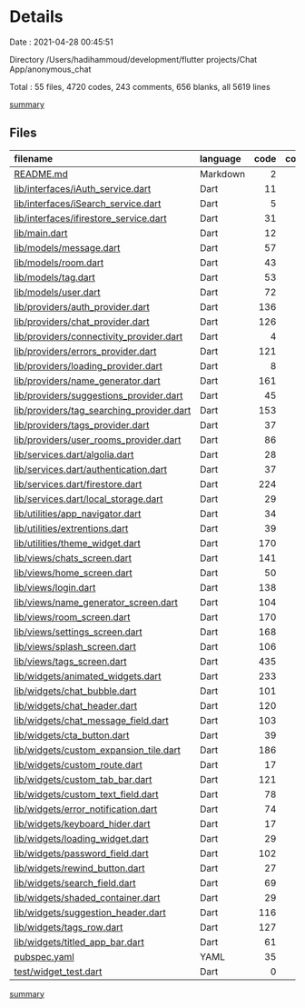# Details

Date : 2021-04-28 00:45:51

Directory /Users/hadihammoud/development/flutter projects/Chat App/anonymous_chat

Total : 55 files,  4720 codes, 243 comments, 656 blanks, all 5619 lines

[summary](results.md)

## Files
| filename | language | code | comment | blank | total |
| :--- | :--- | ---: | ---: | ---: | ---: |
| [README.md](/README.md) | Markdown | 2 | 0 | 2 | 4 |
| [lib/interfaces/iAuth_service.dart](/lib/interfaces/iAuth_service.dart) | Dart | 11 | 0 | 7 | 18 |
| [lib/interfaces/iSearch_service.dart](/lib/interfaces/iSearch_service.dart) | Dart | 5 | 0 | 3 | 8 |
| [lib/interfaces/ifirestore_service.dart](/lib/interfaces/ifirestore_service.dart) | Dart | 31 | 1 | 23 | 55 |
| [lib/main.dart](/lib/main.dart) | Dart | 12 | 0 | 5 | 17 |
| [lib/models/message.dart](/lib/models/message.dart) | Dart | 57 | 1 | 11 | 69 |
| [lib/models/room.dart](/lib/models/room.dart) | Dart | 43 | 13 | 10 | 66 |
| [lib/models/tag.dart](/lib/models/tag.dart) | Dart | 53 | 0 | 12 | 65 |
| [lib/models/user.dart](/lib/models/user.dart) | Dart | 72 | 0 | 13 | 85 |
| [lib/providers/auth_provider.dart](/lib/providers/auth_provider.dart) | Dart | 136 | 0 | 37 | 173 |
| [lib/providers/chat_provider.dart](/lib/providers/chat_provider.dart) | Dart | 126 | 4 | 31 | 161 |
| [lib/providers/connectivity_provider.dart](/lib/providers/connectivity_provider.dart) | Dart | 4 | 13 | 3 | 20 |
| [lib/providers/errors_provider.dart](/lib/providers/errors_provider.dart) | Dart | 121 | 0 | 18 | 139 |
| [lib/providers/loading_provider.dart](/lib/providers/loading_provider.dart) | Dart | 8 | 0 | 4 | 12 |
| [lib/providers/name_generator.dart](/lib/providers/name_generator.dart) | Dart | 161 | 0 | 19 | 180 |
| [lib/providers/suggestions_provider.dart](/lib/providers/suggestions_provider.dart) | Dart | 45 | 0 | 10 | 55 |
| [lib/providers/tag_searching_provider.dart](/lib/providers/tag_searching_provider.dart) | Dart | 153 | 17 | 33 | 203 |
| [lib/providers/tags_provider.dart](/lib/providers/tags_provider.dart) | Dart | 37 | 0 | 9 | 46 |
| [lib/providers/user_rooms_provider.dart](/lib/providers/user_rooms_provider.dart) | Dart | 86 | 2 | 26 | 114 |
| [lib/services.dart/algolia.dart](/lib/services.dart/algolia.dart) | Dart | 28 | 0 | 9 | 37 |
| [lib/services.dart/authentication.dart](/lib/services.dart/authentication.dart) | Dart | 37 | 0 | 11 | 48 |
| [lib/services.dart/firestore.dart](/lib/services.dart/firestore.dart) | Dart | 224 | 4 | 35 | 263 |
| [lib/services.dart/local_storage.dart](/lib/services.dart/local_storage.dart) | Dart | 29 | 0 | 11 | 40 |
| [lib/utilities/app_navigator.dart](/lib/utilities/app_navigator.dart) | Dart | 34 | 0 | 5 | 39 |
| [lib/utilities/extrentions.dart](/lib/utilities/extrentions.dart) | Dart | 39 | 0 | 3 | 42 |
| [lib/utilities/theme_widget.dart](/lib/utilities/theme_widget.dart) | Dart | 170 | 1 | 22 | 193 |
| [lib/views/chats_screen.dart](/lib/views/chats_screen.dart) | Dart | 141 | 0 | 8 | 149 |
| [lib/views/home_screen.dart](/lib/views/home_screen.dart) | Dart | 50 | 0 | 5 | 55 |
| [lib/views/login.dart](/lib/views/login.dart) | Dart | 138 | 0 | 4 | 142 |
| [lib/views/name_generator_screen.dart](/lib/views/name_generator_screen.dart) | Dart | 104 | 0 | 6 | 110 |
| [lib/views/room_screen.dart](/lib/views/room_screen.dart) | Dart | 170 | 0 | 11 | 181 |
| [lib/views/settings_screen.dart](/lib/views/settings_screen.dart) | Dart | 168 | 0 | 5 | 173 |
| [lib/views/splash_screen.dart](/lib/views/splash_screen.dart) | Dart | 106 | 0 | 13 | 119 |
| [lib/views/tags_screen.dart](/lib/views/tags_screen.dart) | Dart | 435 | 0 | 17 | 452 |
| [lib/widgets/animated_widgets.dart](/lib/widgets/animated_widgets.dart) | Dart | 233 | 1 | 36 | 270 |
| [lib/widgets/chat_bubble.dart](/lib/widgets/chat_bubble.dart) | Dart | 101 | 13 | 5 | 119 |
| [lib/widgets/chat_header.dart](/lib/widgets/chat_header.dart) | Dart | 120 | 0 | 8 | 128 |
| [lib/widgets/chat_message_field.dart](/lib/widgets/chat_message_field.dart) | Dart | 103 | 13 | 10 | 126 |
| [lib/widgets/cta_button.dart](/lib/widgets/cta_button.dart) | Dart | 39 | 0 | 5 | 44 |
| [lib/widgets/custom_expansion_tile.dart](/lib/widgets/custom_expansion_tile.dart) | Dart | 186 | 87 | 33 | 306 |
| [lib/widgets/custom_route.dart](/lib/widgets/custom_route.dart) | Dart | 17 | 13 | 5 | 35 |
| [lib/widgets/custom_tab_bar.dart](/lib/widgets/custom_tab_bar.dart) | Dart | 121 | 2 | 15 | 138 |
| [lib/widgets/custom_text_field.dart](/lib/widgets/custom_text_field.dart) | Dart | 78 | 0 | 13 | 91 |
| [lib/widgets/error_notification.dart](/lib/widgets/error_notification.dart) | Dart | 74 | 0 | 4 | 78 |
| [lib/widgets/keyboard_hider.dart](/lib/widgets/keyboard_hider.dart) | Dart | 17 | 1 | 4 | 22 |
| [lib/widgets/loading_widget.dart](/lib/widgets/loading_widget.dart) | Dart | 29 | 0 | 2 | 31 |
| [lib/widgets/password_field.dart](/lib/widgets/password_field.dart) | Dart | 102 | 0 | 10 | 112 |
| [lib/widgets/rewind_button.dart](/lib/widgets/rewind_button.dart) | Dart | 27 | 0 | 3 | 30 |
| [lib/widgets/search_field.dart](/lib/widgets/search_field.dart) | Dart | 69 | 0 | 8 | 77 |
| [lib/widgets/shaded_container.dart](/lib/widgets/shaded_container.dart) | Dart | 29 | 13 | 4 | 46 |
| [lib/widgets/suggestion_header.dart](/lib/widgets/suggestion_header.dart) | Dart | 116 | 3 | 6 | 125 |
| [lib/widgets/tags_row.dart](/lib/widgets/tags_row.dart) | Dart | 127 | 0 | 12 | 139 |
| [lib/widgets/titled_app_bar.dart](/lib/widgets/titled_app_bar.dart) | Dart | 61 | 0 | 6 | 67 |
| [pubspec.yaml](/pubspec.yaml) | YAML | 35 | 17 | 19 | 71 |
| [test/widget_test.dart](/test/widget_test.dart) | Dart | 0 | 24 | 7 | 31 |

[summary](results.md)